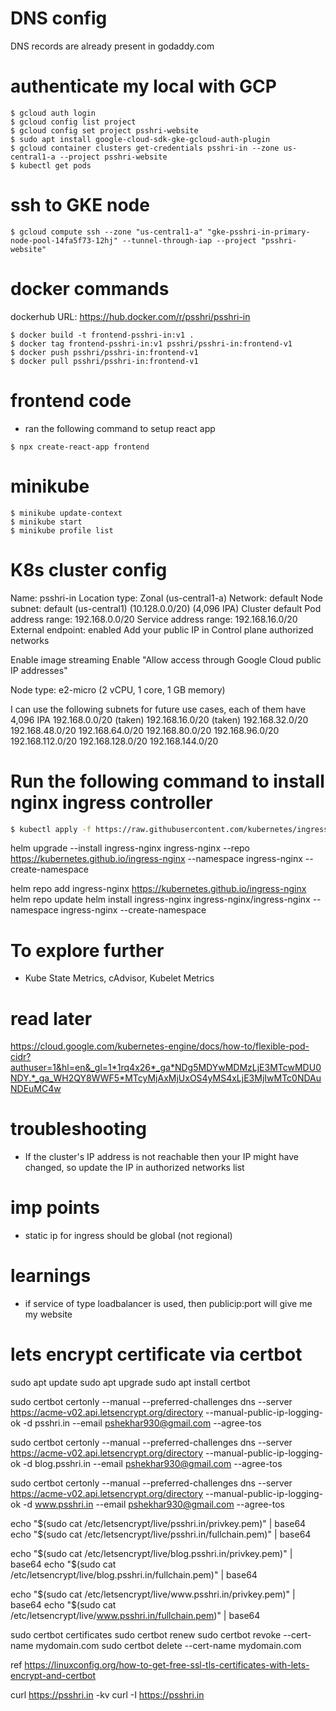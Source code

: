 # DNS config
DNS records are already present in godaddy.com


# authenticate my local with GCP
```
$ gcloud auth login
$ gcloud config list project
$ gcloud config set project psshri-website
$ sudo apt install google-cloud-sdk-gke-gcloud-auth-plugin
$ gcloud container clusters get-credentials psshri-in --zone us-central1-a --project psshri-website
$ kubectl get pods
```

# ssh to GKE node
```
$ gcloud compute ssh --zone "us-central1-a" "gke-psshri-in-primary-node-pool-14fa5f73-12hj" --tunnel-through-iap --project "psshri-website"
```

# docker commands
dockerhub URL: https://hub.docker.com/r/psshri/psshri-in
```
$ docker build -t frontend-psshri-in:v1 .
$ docker tag frontend-psshri-in:v1 psshri/psshri-in:frontend-v1
$ docker push psshri/psshri-in:frontend-v1
$ docker pull psshri/psshri-in:frontend-v1
```

# frontend code
- ran the following command to setup react app
```
$ npx create-react-app frontend
```

# minikube
```
$ minikube update-context
$ minikube start
$ minikube profile list
```

# K8s cluster config
Name: psshri-in
Location type: Zonal (us-central1-a)
Network: default
Node subnet: default (us-central1) (10.128.0.0/20) (4,096 IPA)
Cluster default Pod address range: 192.168.0.0/20 
Service address range: 192.168.16.0/20
External endpoint: enabled
Add your public IP in Control plane authorized networks

Enable image streaming
Enable "Allow access through Google Cloud public IP addresses"

Node type: e2-micro (2 vCPU, 1 core, 1 GB memory)

I can use the following subnets for future use cases, each of them have 4,096 IPA
192.168.0.0/20 (taken)
192.168.16.0/20 (taken)
192.168.32.0/20
192.168.48.0/20
192.168.64.0/20
192.168.80.0/20
192.168.96.0/20
192.168.112.0/20
192.168.128.0/20
192.168.144.0/20

# Run the following command to install nginx ingress controller
```bash
$ kubectl apply -f https://raw.githubusercontent.com/kubernetes/ingress-nginx/controller-v1.11.1/deploy/static/provider/cloud/deploy.yaml
```

helm upgrade --install ingress-nginx ingress-nginx --repo https://kubernetes.github.io/ingress-nginx --namespace ingress-nginx --create-namespace

helm repo add ingress-nginx https://kubernetes.github.io/ingress-nginx
helm repo update
helm install ingress-nginx ingress-nginx/ingress-nginx --namespace ingress-nginx --create-namespace

# To explore further
- Kube State Metrics, cAdvisor, Kubelet Metrics



# read later

https://cloud.google.com/kubernetes-engine/docs/how-to/flexible-pod-cidr?authuser=1&hl=en&_gl=1*1rq4x26*_ga*NDg5MDYwMDMzLjE3MTcwMDU0NDY.*_ga_WH2QY8WWF5*MTcyMjAxMjUxOS4yMS4xLjE3MjIwMTc0NDAuNDEuMC4w


# troubleshooting
- If the cluster's IP address is not reachable then your IP might have changed, so update the IP in authorized networks list

# imp points
- static ip for ingress should be global (not regional)

# learnings
- if service of type loadbalancer is used, then publicip:port will give me my website

# lets encrypt certificate via certbot

sudo apt update
sudo apt upgrade
sudo apt install certbot

sudo certbot certonly --manual --preferred-challenges dns --server https://acme-v02.api.letsencrypt.org/directory --manual-public-ip-logging-ok -d psshri.in --email pshekhar930@gmail.com --agree-tos

sudo certbot certonly --manual --preferred-challenges dns --server https://acme-v02.api.letsencrypt.org/directory --manual-public-ip-logging-ok -d blog.psshri.in --email pshekhar930@gmail.com --agree-tos

sudo certbot certonly --manual --preferred-challenges dns --server https://acme-v02.api.letsencrypt.org/directory --manual-public-ip-logging-ok -d www.psshri.in --email pshekhar930@gmail.com --agree-tos

echo "$(sudo cat /etc/letsencrypt/live/psshri.in/privkey.pem)" | base64
echo "$(sudo cat /etc/letsencrypt/live/psshri.in/fullchain.pem)" | base64

echo "$(sudo cat /etc/letsencrypt/live/blog.psshri.in/privkey.pem)" | base64
echo "$(sudo cat /etc/letsencrypt/live/blog.psshri.in/fullchain.pem)" | base64

echo "$(sudo cat /etc/letsencrypt/live/www.psshri.in/privkey.pem)" | base64
echo "$(sudo cat /etc/letsencrypt/live/www.psshri.in/fullchain.pem)" | base64

sudo certbot certificates
sudo certbot renew
sudo certbot revoke --cert-name mydomain.com
sudo certbot delete --cert-name mydomain.com

ref
https://linuxconfig.org/how-to-get-free-ssl-tls-certificates-with-lets-encrypt-and-certbot

curl https://psshri.in -kv
curl -I https://psshri.in 